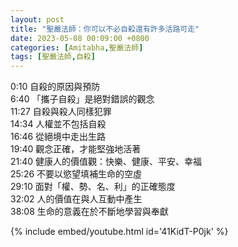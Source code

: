 ```yaml
---
layout: post
title: "聖嚴法師：你可以不必自殺還有許多活路可走"
date: 2023-05-08 00:09:00 +0800
categories: [Amitabha,聖嚴法師]
tags: [聖嚴法師,自殺]
---
```


0:10  自殺的原因與預防  
6:40  「攜子自殺」是絕對錯誤的觀念  
11:27 自殺與殺人同樣犯罪    
14:34 人權並不包括自殺  
16:46 從絕境中走出生路  
19:40 觀念正確，才能堅強地活著  
21:40 健康人的價值觀：快樂、健康、平安、幸福    
25:26 不要以慾望填補生命的空虛  
29:10 面對「權、勢、名、利」的正確態度  
32:02 人的價值在與人互動中產生  
38:08 生命的意義在於不斷地學習與奉獻        

{% include embed/youtube.html id='41KidT-P0jk' %}